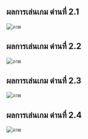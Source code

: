 ## ผลการเล่นเกม ด่านที่ 2.1
![ภาพ](https://user-images.githubusercontent.com/88755456/146421376-b5fb6e8b-c4cf-43c8-881d-e4165edb640d.png)

## ผลการเล่นเกม ด่านที่ 2.2
![ภาพ](https://user-images.githubusercontent.com/88755456/146421398-5a053a08-451f-471d-8f63-d30abaa5b733.png)

## ผลการเล่นเกม ด่านที่ 2.3
![ภาพ](https://user-images.githubusercontent.com/88755456/146421424-645e4fe7-27a3-4938-8c17-fe97f89e0eb6.png)

## ผลการเล่นเกม ด่านที่ 2.4
![ภาพ](https://user-images.githubusercontent.com/88755456/146421458-8d1f7571-1c92-4e5c-be3a-99b960e4e828.png)
